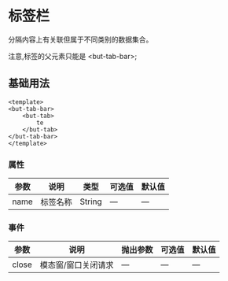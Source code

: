 # 标签栏
分隔内容上有关联但属于不同类别的数据集合。

注意,标签的父元素只能是 &lt;but-tab-bar&gt;;

## 基础用法

```vue
<template>
<but-tab-bar>
	<but-tab>
		te
	</but-tab>
</but-tab-bar>
</template>
```


### 属性
| 参数      | 说明    | 类型      | 可选值       | 默认值   |
|---------- |-------- |---------- |-------------  |-------- |
| name | 标签名称 | String | — | — |

### 事件
| 参数      | 说明    | 抛出参数      | 可选值       | 默认值   |
|---------- |-------- |---------- |-------------  |-------- |
| close | 模态窗/窗口关闭请求 | — | — | — |
